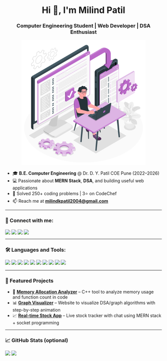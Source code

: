 <h1 align="center">Hi 👋, I'm Milind Patil</h1>
<h3 align="center">Computer Engineering Student | Web Developer | DSA Enthusiast</h3>

<p align="center">
  <img src="https://github.com/milind0001/milind0001/blob/main/Cross-platform%20software-amico.svg" width="400" alt="Developer Illustration">
</p>

- 🎓 **B.E. Computer Engineering** @ Dr. D. Y. Patil COE Pune (2022–2026)  
- 💻 Passionate about **MERN Stack**, **DSA**, and building useful web applications  
- 🧠 Solved 250+ coding problems | 3⭐ on CodeChef  
- 📫 Reach me at **milindkpatil2004@gmail.com**

---

### 🔗 Connect with me:
<p align="left">
  <a href="https://www.linkedin.com/in/milind-patil-1aa333259/" target="_blank"><img align="center" src="https://img.shields.io/badge/LinkedIn-blue?style=flat&logo=linkedin" /></a>
  <a href="https://github.com/milind0001" target="_blank"><img align="center" src="https://img.shields.io/badge/GitHub-black?style=flat&logo=github" /></a>
  <a href="https://leetcode.com/milind_100" target="_blank"><img align="center" src="https://img.shields.io/badge/LeetCode-orange?style=flat&logo=leetcode" /></a>
  <a href="https://www.codechef.com/users/milind_5940" target="_blank"><img align="center" src="https://img.shields.io/badge/CodeChef-brown?style=flat&logo=codechef" /></a>
</p>

---

### 🛠️ Languages and Tools:
<p align="left">
  <img src="https://cdn.jsdelivr.net/gh/devicons/devicon/icons/cplusplus/cplusplus-original.svg" width="30" /> 
  <img src="https://cdn.jsdelivr.net/gh/devicons/devicon/icons/python/python-original.svg" width="30" />
  <img src="https://cdn.jsdelivr.net/gh/devicons/devicon/icons/javascript/javascript-original.svg" width="30" />
  <img src="https://cdn.jsdelivr.net/gh/devicons/devicon/icons/html5/html5-original.svg" width="30" />
  <img src="https://cdn.jsdelivr.net/gh/devicons/devicon/icons/css3/css3-original.svg" width="30" />
  <img src="https://cdn.jsdelivr.net/gh/devicons/devicon/icons/react/react-original.svg" width="30" />
  <img src="https://cdn.jsdelivr.net/gh/devicons/devicon/icons/nodejs/nodejs-original.svg" width="30" />
  <img src="https://cdn.jsdelivr.net/gh/devicons/devicon/icons/express/express-original.svg" width="30" />
  <img src="https://cdn.jsdelivr.net/gh/devicons/devicon/icons/mongodb/mongodb-original.svg" width="30" />
  <img src="https://cdn.jsdelivr.net/gh/devicons/devicon/icons/mysql/mysql-original.svg" width="30" />
</p>

---

### 📌 Featured Projects

- 🧠 **[Memory Allocation Analyzer](#)** – C++ tool to analyze memory usage and function count in code  
- 📊 **[Graph Visualizer](#)** – Website to visualize DSA/graph algorithms with step-by-step animation  
- 📈 **[Real-time Stock App](#)** – Live stock tracker with chat using MERN stack + socket programming  

---

### 📈 GitHub Stats (optional)
<p align="left">
  <img src="https://github-readme-stats.vercel.app/api?username=milind0001&show_icons=true&theme=github_dark" width="48%" />
  <img src="https://github-readme-stats.vercel.app/api/top-langs/?username=milind0001&layout=compact&theme=github_dark" width="48%" />
</p>
